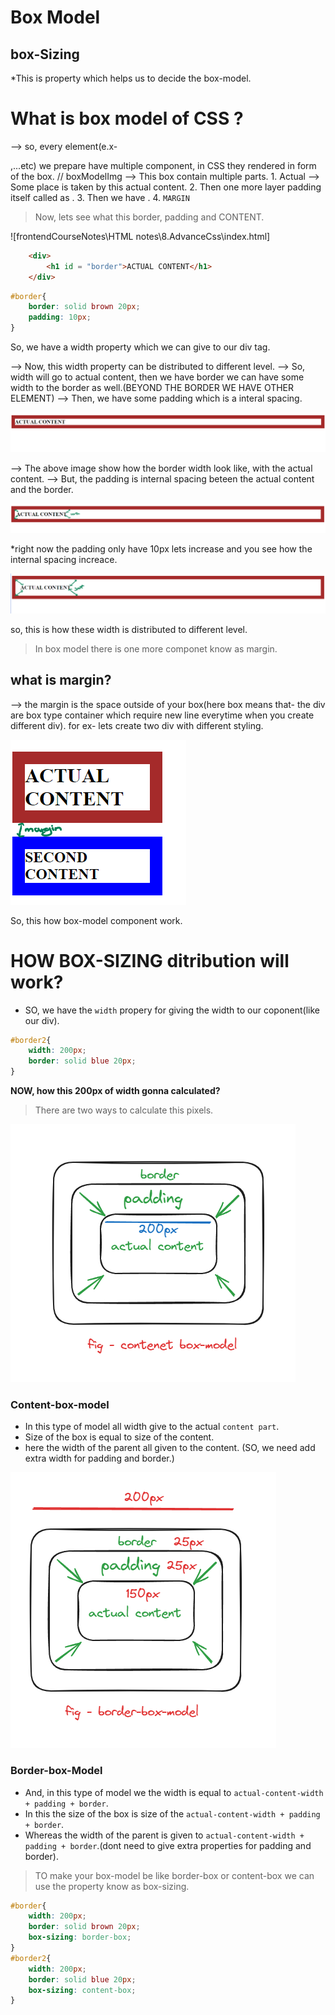 # Box Model 

## box-Sizing

*This is property which helps us to decide the box-model.

# What is box model of CSS ?
--> so, every element(e.x- <div>,<h>...etc) we prepare have multiple component, in CSS they rendered in form of the box.
// boxModelImg
--> This box contain multiple parts.
    1. Actual <CONTENT> --> Some place is taken by this actual content.
    2. Then one more layer padding itself called as <PADDING>.
    3. Then we have <BORDER>.
    4. `MARGIN`


>Now, lets see what this border, padding and CONTENT.

![frontendCourseNotes\HTML notes\8.AdvanceCss\index.html]

```html
    <div>
        <h1 id = "border">ACTUAL CONTENT</h1>
    </div>
```

```css
#border{
    border: solid brown 20px;
    padding: 10px;
}
```
So, we have a width property which we can give to our div tag.

--> Now, this width property can be distributed to different level.
--> So, width will go to actual content, then we have border we can have some width to the border as well.(BEYOND THE BORDER WE HAVE OTHER ELEMENT)
--> Then, we have some padding which is a interal spacing.

![border width](image.png)

--> The above image show how the border width look like, with the actual content.
--> But, the padding is internal spacing beteen the actual content and the border.

![padding-10px](image-1.png)

*right now the padding only have 10px lets increase and you see how the internal spacing increace.

![padding-30px](image-2.png)

so, this is how these width is distributed to different level.

>In box model there is one more componet know as margin.

## what is margin?

--> the margin is the space outside of your box(here box means that- the div are box type container which require new line everytime when you create different div). for ex- lets create two div with different styling.

![margin](image-3.png)

So, this how box-model component work.

# HOW BOX-SIZING ditribution will work?

* SO, we have the `width` propery for giving the width to our coponent(like our div).
```css 
#border2{
    width: 200px;
    border: solid blue 20px;
}
```
**NOW, how this 200px of width gonna calculated?**
> There are two ways to calculate this pixels.

![content-box-model](image-4.png)

### Content-box-model
* In this type of model all width give to the actual `content part`.
* Size of the box is equal to size of the content.
* here the width of the parent all given to the content. (SO, we need add extra width for padding and border.)


![Border-box-model](image-5.png)
### Border-box-Model
* And, in this type of model we the width is equal to `actual-content-width + padding + border`.
* In this the size of the box is size of the `actual-content-width + padding + border`.
* Whereas the width of the parent is given to `actual-content-width + padding + border`.(dont need to give extra properties for padding and border).

>TO make your box-model be like border-box or content-box we can use the property know as box-sizing.

```css
#border{
    width: 200px;
    border: solid brown 20px;
    box-sizing: border-box;
}
#border2{
    width: 200px;
    border: solid blue 20px;
    box-sizing: content-box;
}
```